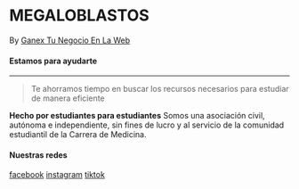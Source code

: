 # MEGALOBLASTOS
By [Ganex Tu Negocio En La Web](https://ganextunegocioenlaweb.com/)

#### Estamos para ayudarte

------------

> Te ahorramos tiempo en buscar los recursos necesarios para estudiar de manera eficiente

**Hecho por estudiantes para estudiantes**
Somos una asociación civil, autónoma e independiente, sin fines de lucro y al servicio de la comunidad estudiantil de la Carrera de Medicina.

#### Nuestras redes
[facebook](https://www.facebook.com/profile.php?id=61564395094002)
[instagram](https://www.instagram.com/mega_loblastos/?igsh=OGl4NWw3MjQ4Z2lo)
[tiktok](https://www.instagram.com/mega_loblastos/?igsh=OGl4NWw3MjQ4Z2lo)

